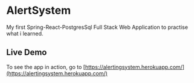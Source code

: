 # AlertSystem

My first Spring-React-PostgresSql Full Stack Web Application to practise what i learned.

## Live Demo

To see the app in action, go to [https://alertingsystem.herokuapp.com/](https://alertingsystem.herokuapp.com/)
